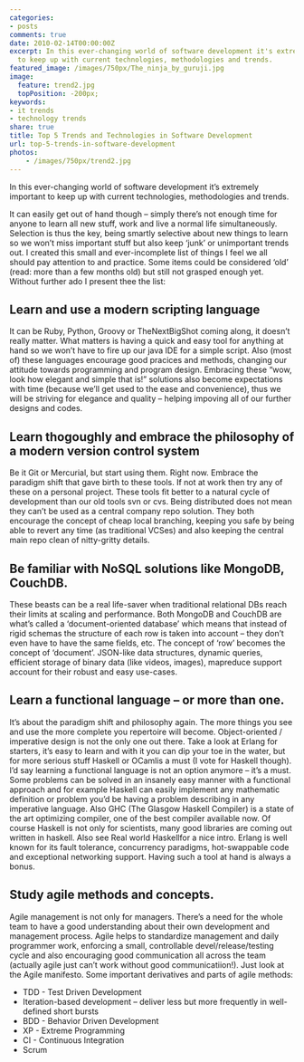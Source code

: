 ```yaml
---
categories:
- posts
comments: true
date: 2010-02-14T00:00:00Z
excerpt: In this ever-changing world of software development it's extremely important
  to keep up with current technologies, methodologies and trends.
featured_image: /images/750px/The_ninja_by_guruji.jpg
image:
  feature: trend2.jpg
  topPosition: -200px;
keywords:
- it trends
- technology trends
share: true
title: Top 5 Trends and Technologies in Software Development
url: top-5-trends-in-software-development
photos:
    - /images/750px/trend2.jpg
---
```


In this ever-changing world of software development it’s extremely important to keep up with current technologies, methodologies and trends. 


It can easily get out of hand though – simply there’s not enough time for anyone to learn all new stuff, work and live a normal life simultaneously. Selection is thus the key, being smartly selective about new things to learn so we won’t miss important stuff but also keep ‘junk’ or unimportant trends out. I created this small and ever-incomplete list of things I feel we all should pay attention to and practice. Some items could be considered ‘old’ (read: more than a few months old) but still not grasped enough yet. Without further ado I present thee the list:

## Learn and use a modern scripting language
It can be Ruby, Python, Groovy or TheNextBigShot coming along, it doesn’t really matter. What matters is having a quick and easy tool for anything at hand so we won’t have to fire up our java IDE for a simple script. Also (most of) these languages encourage good pracices and methods, changing our attitude towards programming and program design. Embracing these “wow, look how elegant and simple that is!” solutions also become expectations with time (because we’ll get used to the ease and convenience), thus we will be striving for elegance and quality – helping impoving all of our further designs and codes. 

## Learn thogoughly and embrace the philosophy of a modern version control system
Be it Git or Mercurial, but start using them. Right now. Embrace the paradigm shift that gave birth to these tools. If not at work then try any of these on a personal project. These tools fit better to a natural cycle of development than our old tools svn or cvs. Being distributed does not mean they can’t be used as a central company repo solution. They both encourage the concept of cheap local branching, keeping you safe by being able to revert any time (as traditional VCSes) and also keeping the central main repo clean of nitty-gritty details.


## Be familiar with NoSQL solutions like MongoDB, CouchDB.
These beasts can be a real life-saver when traditional relational DBs reach their limits at scaling and performance. Both MongoDB and CouchDB are what’s called a ‘document-oriented database’ which means that instead of rigid schemas the structure of each row is taken into account – they don’t even have to have the same fields, etc. The concept of ‘row’ becomes the concept of ‘document’. JSON-like data structures, dynamic queries, efficient storage of binary data (like videos, images), mapreduce support account for their robust and easy use-cases.

## Learn a functional language – or more than one.
It’s about the paradigm shift and philosophy again. The more things you see and use the more complete you repertoire will become. Object-oriented / imperative design is not the only one out there. Take a look at Erlang for starters, it’s easy to learn and with it you can dip your toe in the water, but for more serious stuff Haskell or OCamlis a must (I vote for Haskell though). I’d say learning a functional language is not an option anymore – it’s a must. Some problems can be solved in an insanely easy manner with a functional approach and for example Haskell can easily implement any mathematic definition or problem you’d be having a problem describing in any imperative language. Also GHC (The Glasgow Haskell Compiler) is a state of the art optimizing compiler, one of the best compiler available now. Of course Haskell is not only for scientists, many good libraries are coming out written in haskell. Also see Real world Haskellfor a nice intro. Erlang is well known for its fault tolerance, concurrency paradigms, hot-swappable code and exceptional networking support. Having such a tool at hand is always a bonus.

## Study agile methods and concepts.
Agile management is not only for managers. There’s a need for the whole team to have a good understanding about their own development and management process. Agile helps to standardize management and daily programmer work, enforcing a small, controllable devel/release/testing cycle and also encouraging good communication all across the team (actually agile just can’t work without good communicatiion!). Just look at the Agile manifesto. Some important derivatives and parts of agile methods:

* TDD - Test Driven Development
* Iteration-based development – deliver less but more frequently in well-defined short bursts
* BDD - Behavior Driven Development
* XP - Extreme Programming
* CI - Continuous Integration
* Scrum
